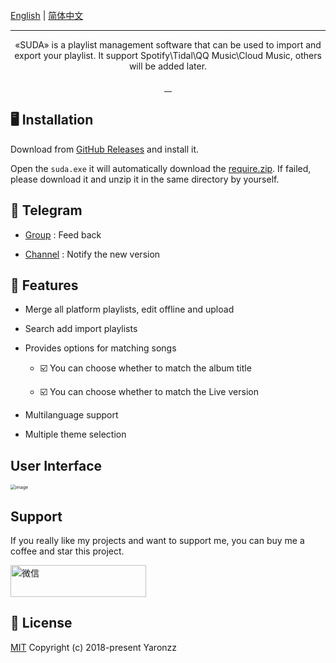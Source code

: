 <br>
    <a href="https://github.com/yaronzz/Suda">English</a> |
    <a href="https://github.com/yaronzz/Suda/blob/master/README_CHN.md">简体中文</a>
<br>

<div align="center">
<img src="https://cdn.jsdelivr.net/gh/yaronzz/Suda/Screenshot/LOGO_TITLE.png" alt="">
<hr>
<p align="center">
  «SUDA» is a playlist management software that can be used to import and export your playlist. It support Spotify\Tidal\QQ Music\Cloud Music, others will be added later.
<br>
<br>
    <a href="https://github.com/yaronzz/Suda/blob/master/LICENSE">
        <img src="https://img.shields.io/github/license/yaronzz/Suda.svg?style=flat-square" alt="">
    </a>
    <a href="https://github.com/yaronzz/Suda/releases">
        <img src="https://img.shields.io/github/v/release/yaronzz/Suda.svg?style=flat-square" alt="">
    </a>
    <a href="https://github.com/VotrixFly/Votrix/issues">
        <img src="https://img.shields.io/github/issues/yaronzz/Suda.svg?style=flat-square" alt="">
    </a>
    <a href="https://github.com/yaronzz/Suda">
        <img src="https://img.shields.io/github/downloads/yaronzz/Suda/total?label=download" alt="">
    </a>
<br>
</p>
</div>


## 🖥 Installation

Download from [GitHub Releases](https://github.com/yaronzz/Suda/releases) and install it.

Open the `suda.exe` it will automatically download the [require.zip](https://github.com/yaronzz/CDN/raw/master/app/suda/require.zip). If failed, please download it and unzip it in the same directory by yourself. 

## 📡 Telegram

- [Group](https://t.me/suda_group) : Feed back
  
- [Channel](https://t.me/suda_channel) : Notify the new version 

## 🤖 Features

- Merge all platform playlists, edit offline and upload

- Search add import playlists

- Provides options for matching songs
  
    - ☑️ You can choose whether to match the album title
  
    - ☑️ You can choose whether to match the Live version
  
- Multilanguage support

- Multiple theme selection


## User Interface

<img src="https://cdn.jsdelivr.net/gh/yaronzz/Suda/Screenshot/2.jpg" alt="image" style="zoom: 50%;" />

## Support

If you really like my projects and want to support me, you can buy me a coffee and star this project. 

<a href="https://www.buymeacoffee.com/yaronzz" >
    <img src="https://cdn.buymeacoffee.com/buttons/arial-orange.png" alt="微信" style="height: 51px !important;width: 217px !important;" >
</a>

## 📜 License

[MIT](https://opensource.org/licenses/MIT) Copyright (c) 2018-present Yaronzz